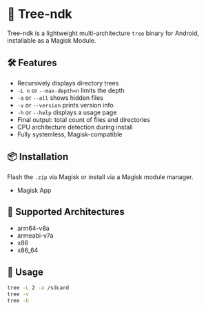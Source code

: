 # 🌲 Tree-ndk

Tree-ndk is a lightweight multi-architecture `tree`
binary for Android, installable as a Magisk Module.

## 🛠 Features

- Recursively displays directory trees
- `-L n` or `--max-depth=n` limits the depth
- `-a` or `--all` shows hidden files
- `-v` or `--version` prints version info
- `-h` or `--help` displays a usage page
- Final output: total count of files and directories
- CPU architecture detection during install
- Fully systemless, Magisk-compatible

## 📦 Installation

Flash the `.zip` via Magisk or install via a Magisk module manager.

- Magisk App

## 🧪 Supported Architectures

- arm64-v8a
- armeabi-v7a
- x86
- x86_64

## 🔧 Usage

```sh
tree -L 2 -a /sdcard
tree -v
tree -h
